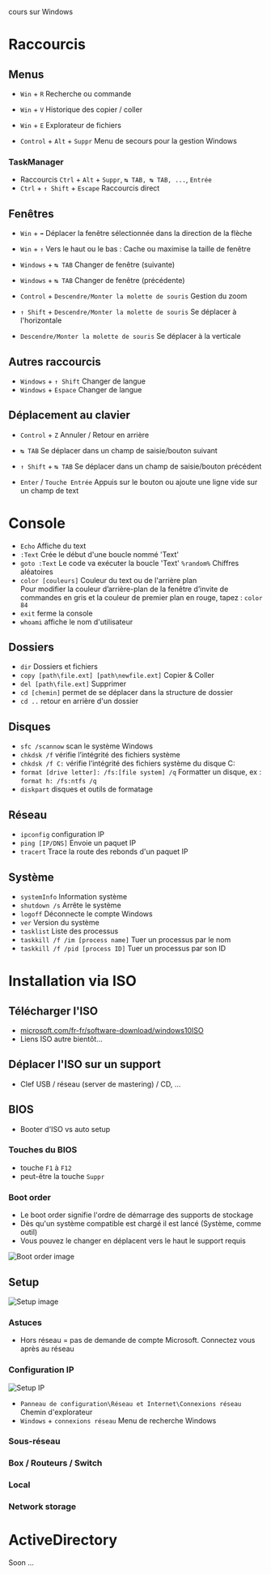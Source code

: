 cours sur Windows

# Raccourcis
## Menus
- `Win` + `R` Recherche ou commande
- `Win` + `V` Historique des copier / coller
- `Win` + `E` Explorateur de fichiers

- `Control` + `Alt` + `Suppr` Menu de secours pour la gestion Windows

### TaskManager
- Raccourcis `Ctrl` + `Alt` + `Suppr`, `↹ TAB, ↹ TAB, ...`, `Entrée`
- `Ctrl` + `↑ Shift` + `Escape` Raccourcis direct

## Fenêtres
- `Win` + `➡` Déplacer la fenêtre sélectionnée dans la direction de la flèche
- `Win` + `↑` Vers le haut ou le bas : Cache ou maximise la taille de fenêtre

- `Windows` + `↹ TAB` Changer de fenêtre (suivante)
- `Windows` + `↹ TAB` Changer de fenêtre (précédente)

- `Control` + `Descendre/Monter la molette de souris` Gestion du zoom

- `↑ Shift` + `Descendre/Monter la molette de souris` Se déplacer à l'horizontale
- `Descendre/Monter la molette de souris` Se déplacer à la verticale

## Autres raccourcis
- `Windows` + `↑ Shift` Changer de langue
- `Windows` + `Espace` Changer de langue

## Déplacement au clavier
- `Control` + `Z` Annuler / Retour en arrière

- `↹ TAB` Se déplacer dans un champ de saisie/bouton suivant
- `↑ Shift` + `↹ TAB` Se déplacer dans un champ de saisie/bouton précédent

- `Enter` / `Touche Entrée` Appuis sur le bouton ou ajoute une ligne vide sur un champ de text

# Console
- `Echo` Affiche du text
- `:Text` Crée le début d'une boucle nommé 'Text'
- `goto :Text` Le code va exécuter la boucle 'Text'
`%random%` Chiffres aléatoires
- `color [couleurs]` Couleur du text ou de l'arrière plan  
Pour modifier la couleur d’arrière-plan de la fenêtre d’invite de commandes en gris et la couleur de premier plan en rouge, tapez : `color 84`
- `exit` ferme la console
- `whoami` affiche le nom d'utilisateur

## Dossiers
- `dir` Dossiers et fichiers
- `copy [path\file.ext] [path\newfile.ext]` Copier & Coller
- `del [path\file.ext]` Supprimer
- `cd [chemin]` permet de se déplacer dans la structure de dossier
- `cd ..` retour en arrière d'un dossier

## Disques
- `sfc /scannow` scan le système Windows
- `chkdsk /f` vérifie l’intégrité des fichiers système
- `chkdsk /f C:` vérifie l’intégrité des fichiers système du disque C:
- `format [drive letter]: /fs:[file system] /q` Formatter un disque, ex : `format h: /fs:ntfs /q`
- `diskpart` disques et outils de formatage

## Réseau
- `ipconfig` configuration IP
- `ping [IP/DNS]` Envoie un paquet IP
- `tracert` Trace la route des rebonds d'un paquet IP

## Système
- `systemInfo` Information système
- `shutdown /s` Arrête le système
- `logoff` Déconnecte le compte Windows
- `ver` Version du système
- `tasklist` Liste des processus
- `taskkill /f /im [process name]` Tuer un processus par le nom
- `taskkill /f /pid [process ID]` Tuer un processus par son ID

# Installation via ISO
## Télécharger l'ISO
- [microsoft.com/fr-fr/software-download/windows10ISO](https://www.microsoft.com/fr-fr/software-download/windows10ISO)
- Liens ISO autre bientôt...

## Déplacer l'ISO sur un support
- Clef USB / réseau (server de mastering) / CD, ...

## BIOS
- Booter d'ISO vs auto setup

### Touches du BIOS
- touche `F1` à `F12`
- peut-être la touche `Suppr`

### Boot order
- Le boot order signifie l'ordre de démarrage des supports de stockage
- Dès qu'un système compatible est chargé il est lancé (Système, comme outil)
- Vous pouvez le changer en déplacent vers le haut le support requis

![Boot order image](https://www.intel.com/content/dam/support/us/en/images/server-products/59753_image1.png)

## Setup
![Setup image](https://user.oc-static.com/upload/2021/05/18/1621371554096_image21.png)

### Astuces
- Hors réseau = pas de demande de compte Microsoft.  Connectez vous après au réseau

### Configuration IP
![Setup IP](https://github.com/GHub-fr/.github/assets/84735589/6bc12b12-09f0-4842-833e-3162fb8fb3fe)

- `Panneau de configuration\Réseau et Internet\Connexions réseau` Chemin d'explorateur
- `Windows` + `connexions réseau` Menu de recherche Windows

### Sous-réseau

### Box / Routeurs / Switch

### Local

### Network storage

# ActiveDirectory
Soon ...
